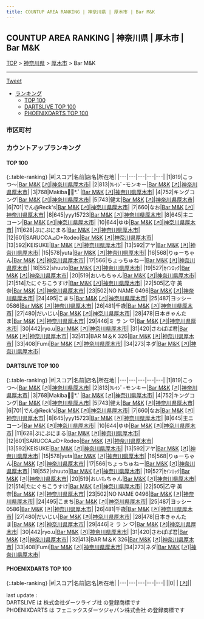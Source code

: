 ```yaml
---
title: COUNTUP AREA RANKING | 神奈川県 | 厚木市 | Bar M&K
---
```

## COUNTUP AREA RANKING | 神奈川県 | 厚木市 | Bar M&K

[TOP](/darts/rank/) > [神奈川県](/darts/rank/神奈川県/) > [厚木市](/darts/rank/神奈川県/厚木市/) > Bar M&K

___

<a href="https://twitter.com/share?ref_src=twsrc%5Etfw" data-text="COUNTUP AREA RANKING | 神奈川県厚木市Bar M&K" class="twitter-share-button" data-hashtags="DARTSLIVE,PHOENIXDARTS,darts,ダーツ" data-show-count="false">Tweet</a>

* [ランキング](#カウントアップランキング)
    * [TOP 100](#top-100)
    * [DARTSLIVE TOP 100](#dartslive-top-100)
    * [PHOENIXDARTS TOP 100](#phoenixdarts-top-100)

### 市区町村

<ul>

</ul>

### カウントアップランキング

#### TOP 100



{:.table-ranking}
|#|スコア|名前|店名|所在地|
|---|---|---|---|---|
|1|819|<span class="rank-name-dl">こっつ〜</span>|<a href="/darts/rank/shops/2a70cdf2f2a1aae00d9b047a20a7ba1e.html">Bar M&K</a> <a href="https://search.dartslive.com/jp/shop/2a70cdf2f2a1aae00d9b047a20a7ba1e">[↗]</a>|<a href="/darts/rank/神奈川県/厚木市">神奈川県厚木市</a>|
|2|813|<span class="rank-name-dl">ｸﾚｲｼﾞｰモンキー</span>|<a href="/darts/rank/shops/2a70cdf2f2a1aae00d9b047a20a7ba1e.html">Bar M&K</a> <a href="https://search.dartslive.com/jp/shop/2a70cdf2f2a1aae00d9b047a20a7ba1e">[↗]</a>|<a href="/darts/rank/神奈川県/厚木市">神奈川県厚木市</a>|
|3|768|<span class="rank-name-dl">Makiba❁⃘*.ﾟ</span>|<a href="/darts/rank/shops/2a70cdf2f2a1aae00d9b047a20a7ba1e.html">Bar M&K</a> <a href="https://search.dartslive.com/jp/shop/2a70cdf2f2a1aae00d9b047a20a7ba1e">[↗]</a>|<a href="/darts/rank/神奈川県/厚木市">神奈川県厚木市</a>|
|4|752|<span class="rank-name-dl">キングコング</span>|<a href="/darts/rank/shops/2a70cdf2f2a1aae00d9b047a20a7ba1e.html">Bar M&K</a> <a href="https://search.dartslive.com/jp/shop/2a70cdf2f2a1aae00d9b047a20a7ba1e">[↗]</a>|<a href="/darts/rank/神奈川県/厚木市">神奈川県厚木市</a>|
|5|743|<span class="rank-name-dl">健太</span>|<a href="/darts/rank/shops/2a70cdf2f2a1aae00d9b047a20a7ba1e.html">Bar M&K</a> <a href="https://search.dartslive.com/jp/shop/2a70cdf2f2a1aae00d9b047a20a7ba1e">[↗]</a>|<a href="/darts/rank/神奈川県/厚木市">神奈川県厚木市</a>|
|6|701|<span class="rank-name-dl">でん@Reck&#x27;s</span>|<a href="/darts/rank/shops/2a70cdf2f2a1aae00d9b047a20a7ba1e.html">Bar M&K</a> <a href="https://search.dartslive.com/jp/shop/2a70cdf2f2a1aae00d9b047a20a7ba1e">[↗]</a>|<a href="/darts/rank/神奈川県/厚木市">神奈川県厚木市</a>|
|7|660|<span class="rank-name-dl">なお</span>|<a href="/darts/rank/shops/2a70cdf2f2a1aae00d9b047a20a7ba1e.html">Bar M&K</a> <a href="https://search.dartslive.com/jp/shop/2a70cdf2f2a1aae00d9b047a20a7ba1e">[↗]</a>|<a href="/darts/rank/神奈川県/厚木市">神奈川県厚木市</a>|
|8|645|<span class="rank-name-dl">yyy15723</span>|<a href="/darts/rank/shops/2a70cdf2f2a1aae00d9b047a20a7ba1e.html">Bar M&K</a> <a href="https://search.dartslive.com/jp/shop/2a70cdf2f2a1aae00d9b047a20a7ba1e">[↗]</a>|<a href="/darts/rank/神奈川県/厚木市">神奈川県厚木市</a>|
|8|645|<span class="rank-name-dl">主ニコーン</span>|<a href="/darts/rank/shops/2a70cdf2f2a1aae00d9b047a20a7ba1e.html">Bar M&K</a> <a href="https://search.dartslive.com/jp/shop/2a70cdf2f2a1aae00d9b047a20a7ba1e">[↗]</a>|<a href="/darts/rank/神奈川県/厚木市">神奈川県厚木市</a>|
|10|644|<span class="rank-name-dl">ゆゆ</span>|<a href="/darts/rank/shops/2a70cdf2f2a1aae00d9b047a20a7ba1e.html">Bar M&K</a> <a href="https://search.dartslive.com/jp/shop/2a70cdf2f2a1aae00d9b047a20a7ba1e">[↗]</a>|<a href="/darts/rank/神奈川県/厚木市">神奈川県厚木市</a>|
|11|628|<span class="rank-name-dl">ぷにぷにまる</span>|<a href="/darts/rank/shops/2a70cdf2f2a1aae00d9b047a20a7ba1e.html">Bar M&K</a> <a href="https://search.dartslive.com/jp/shop/2a70cdf2f2a1aae00d9b047a20a7ba1e">[↗]</a>|<a href="/darts/rank/神奈川県/厚木市">神奈川県厚木市</a>|
|12|601|<span class="rank-name-dl">SARUCCA⊿D+Rodeo</span>|<a href="/darts/rank/shops/2a70cdf2f2a1aae00d9b047a20a7ba1e.html">Bar M&K</a> <a href="https://search.dartslive.com/jp/shop/2a70cdf2f2a1aae00d9b047a20a7ba1e">[↗]</a>|<a href="/darts/rank/神奈川県/厚木市">神奈川県厚木市</a>|
|13|592|<span class="rank-name-dl">KEISUKE</span>|<a href="/darts/rank/shops/2a70cdf2f2a1aae00d9b047a20a7ba1e.html">Bar M&K</a> <a href="https://search.dartslive.com/jp/shop/2a70cdf2f2a1aae00d9b047a20a7ba1e">[↗]</a>|<a href="/darts/rank/神奈川県/厚木市">神奈川県厚木市</a>|
|13|592|<span class="rank-name-dl">アヤ</span>|<a href="/darts/rank/shops/2a70cdf2f2a1aae00d9b047a20a7ba1e.html">Bar M&K</a> <a href="https://search.dartslive.com/jp/shop/2a70cdf2f2a1aae00d9b047a20a7ba1e">[↗]</a>|<a href="/darts/rank/神奈川県/厚木市">神奈川県厚木市</a>|
|15|578|<span class="rank-name-dl">yuta</span>|<a href="/darts/rank/shops/2a70cdf2f2a1aae00d9b047a20a7ba1e.html">Bar M&K</a> <a href="https://search.dartslive.com/jp/shop/2a70cdf2f2a1aae00d9b047a20a7ba1e">[↗]</a>|<a href="/darts/rank/神奈川県/厚木市">神奈川県厚木市</a>|
|16|568|<span class="rank-name-dl">りゅーちゃん</span>|<a href="/darts/rank/shops/2a70cdf2f2a1aae00d9b047a20a7ba1e.html">Bar M&K</a> <a href="https://search.dartslive.com/jp/shop/2a70cdf2f2a1aae00d9b047a20a7ba1e">[↗]</a>|<a href="/darts/rank/神奈川県/厚木市">神奈川県厚木市</a>|
|17|566|<span class="rank-name-dl">ちょっちゅねー</span>|<a href="/darts/rank/shops/2a70cdf2f2a1aae00d9b047a20a7ba1e.html">Bar M&K</a> <a href="https://search.dartslive.com/jp/shop/2a70cdf2f2a1aae00d9b047a20a7ba1e">[↗]</a>|<a href="/darts/rank/神奈川県/厚木市">神奈川県厚木市</a>|
|18|552|<span class="rank-name-dl">shuuto</span>|<a href="/darts/rank/shops/2a70cdf2f2a1aae00d9b047a20a7ba1e.html">Bar M&K</a> <a href="https://search.dartslive.com/jp/shop/2a70cdf2f2a1aae00d9b047a20a7ba1e">[↗]</a>|<a href="/darts/rank/神奈川県/厚木市">神奈川県厚木市</a>|
|19|527|<span class="rank-name-dl">ｾｲﾝﾛｯｸ</span>|<a href="/darts/rank/shops/2a70cdf2f2a1aae00d9b047a20a7ba1e.html">Bar M&K</a> <a href="https://search.dartslive.com/jp/shop/2a70cdf2f2a1aae00d9b047a20a7ba1e">[↗]</a>|<a href="/darts/rank/神奈川県/厚木市">神奈川県厚木市</a>|
|20|519|<span class="rank-name-dl">おいもちゃん</span>|<a href="/darts/rank/shops/2a70cdf2f2a1aae00d9b047a20a7ba1e.html">Bar M&K</a> <a href="https://search.dartslive.com/jp/shop/2a70cdf2f2a1aae00d9b047a20a7ba1e">[↗]</a>|<a href="/darts/rank/神奈川県/厚木市">神奈川県厚木市</a>|
|21|514|<span class="rank-name-dl">たにぐちこうすけ</span>|<a href="/darts/rank/shops/2a70cdf2f2a1aae00d9b047a20a7ba1e.html">Bar M&K</a> <a href="https://search.dartslive.com/jp/shop/2a70cdf2f2a1aae00d9b047a20a7ba1e">[↗]</a>|<a href="/darts/rank/神奈川県/厚木市">神奈川県厚木市</a>|
|22|505|<span class="rank-name-dl">乙守 美奈</span>|<a href="/darts/rank/shops/2a70cdf2f2a1aae00d9b047a20a7ba1e.html">Bar M&K</a> <a href="https://search.dartslive.com/jp/shop/2a70cdf2f2a1aae00d9b047a20a7ba1e">[↗]</a>|<a href="/darts/rank/神奈川県/厚木市">神奈川県厚木市</a>|
|23|502|<span class="rank-name-dl">NO NAME 0496</span>|<a href="/darts/rank/shops/2a70cdf2f2a1aae00d9b047a20a7ba1e.html">Bar M&K</a> <a href="https://search.dartslive.com/jp/shop/2a70cdf2f2a1aae00d9b047a20a7ba1e">[↗]</a>|<a href="/darts/rank/神奈川県/厚木市">神奈川県厚木市</a>|
|24|495|<span class="rank-name-dl">こまち</span>|<a href="/darts/rank/shops/2a70cdf2f2a1aae00d9b047a20a7ba1e.html">Bar M&K</a> <a href="https://search.dartslive.com/jp/shop/2a70cdf2f2a1aae00d9b047a20a7ba1e">[↗]</a>|<a href="/darts/rank/神奈川県/厚木市">神奈川県厚木市</a>|
|25|487|<span class="rank-name-dl">ヨッシー0586</span>|<a href="/darts/rank/shops/2a70cdf2f2a1aae00d9b047a20a7ba1e.html">Bar M&K</a> <a href="https://search.dartslive.com/jp/shop/2a70cdf2f2a1aae00d9b047a20a7ba1e">[↗]</a>|<a href="/darts/rank/神奈川県/厚木市">神奈川県厚木市</a>|
|26|481|<span class="rank-name-dl">千歳</span>|<a href="/darts/rank/shops/2a70cdf2f2a1aae00d9b047a20a7ba1e.html">Bar M&K</a> <a href="https://search.dartslive.com/jp/shop/2a70cdf2f2a1aae00d9b047a20a7ba1e">[↗]</a>|<a href="/darts/rank/神奈川県/厚木市">神奈川県厚木市</a>|
|27|480|<span class="rank-name-dl">だいじい</span>|<a href="/darts/rank/shops/2a70cdf2f2a1aae00d9b047a20a7ba1e.html">Bar M&K</a> <a href="https://search.dartslive.com/jp/shop/2a70cdf2f2a1aae00d9b047a20a7ba1e">[↗]</a>|<a href="/darts/rank/神奈川県/厚木市">神奈川県厚木市</a>|
|28|478|<span class="rank-name-dl">日本きゃんたま</span>|<a href="/darts/rank/shops/2a70cdf2f2a1aae00d9b047a20a7ba1e.html">Bar M&K</a> <a href="https://search.dartslive.com/jp/shop/2a70cdf2f2a1aae00d9b047a20a7ba1e">[↗]</a>|<a href="/darts/rank/神奈川県/厚木市">神奈川県厚木市</a>|
|29|446|<span class="rank-name-dl">ミ ラ ン ♡</span>|<a href="/darts/rank/shops/2a70cdf2f2a1aae00d9b047a20a7ba1e.html">Bar M&K</a> <a href="https://search.dartslive.com/jp/shop/2a70cdf2f2a1aae00d9b047a20a7ba1e">[↗]</a>|<a href="/darts/rank/神奈川県/厚木市">神奈川県厚木市</a>|
|30|442|<span class="rank-name-dl">ryo.u</span>|<a href="/darts/rank/shops/2a70cdf2f2a1aae00d9b047a20a7ba1e.html">Bar M&K</a> <a href="https://search.dartslive.com/jp/shop/2a70cdf2f2a1aae00d9b047a20a7ba1e">[↗]</a>|<a href="/darts/rank/神奈川県/厚木市">神奈川県厚木市</a>|
|31|420|<span class="rank-name-dl">さわぱぱ君</span>|<a href="/darts/rank/shops/2a70cdf2f2a1aae00d9b047a20a7ba1e.html">Bar M&K</a> <a href="https://search.dartslive.com/jp/shop/2a70cdf2f2a1aae00d9b047a20a7ba1e">[↗]</a>|<a href="/darts/rank/神奈川県/厚木市">神奈川県厚木市</a>|
|32|413|<span class="rank-name-dl">BAR M＆K 326</span>|<a href="/darts/rank/shops/2a70cdf2f2a1aae00d9b047a20a7ba1e.html">Bar M&K</a> <a href="https://search.dartslive.com/jp/shop/2a70cdf2f2a1aae00d9b047a20a7ba1e">[↗]</a>|<a href="/darts/rank/神奈川県/厚木市">神奈川県厚木市</a>|
|33|408|<span class="rank-name-dl">Fumi</span>|<a href="/darts/rank/shops/2a70cdf2f2a1aae00d9b047a20a7ba1e.html">Bar M&K</a> <a href="https://search.dartslive.com/jp/shop/2a70cdf2f2a1aae00d9b047a20a7ba1e">[↗]</a>|<a href="/darts/rank/神奈川県/厚木市">神奈川県厚木市</a>|
|34|273|<span class="rank-name-dl">ネダ</span>|<a href="/darts/rank/shops/2a70cdf2f2a1aae00d9b047a20a7ba1e.html">Bar M&K</a> <a href="https://search.dartslive.com/jp/shop/2a70cdf2f2a1aae00d9b047a20a7ba1e">[↗]</a>|<a href="/darts/rank/神奈川県/厚木市">神奈川県厚木市</a>|


#### DARTSLIVE TOP 100



{:.table-ranking}
|#|スコア|名前|店名|所在地|
|---|---|---|---|---|
|1|819|<span class="rank-name-dl">こっつ〜</span>|<a href="/darts/rank/shops/2a70cdf2f2a1aae00d9b047a20a7ba1e.html">Bar M&K</a> <a href="https://search.dartslive.com/jp/shop/2a70cdf2f2a1aae00d9b047a20a7ba1e">[↗]</a>|<a href="/darts/rank/神奈川県/厚木市">神奈川県厚木市</a>|
|2|813|<span class="rank-name-dl">ｸﾚｲｼﾞｰモンキー</span>|<a href="/darts/rank/shops/2a70cdf2f2a1aae00d9b047a20a7ba1e.html">Bar M&K</a> <a href="https://search.dartslive.com/jp/shop/2a70cdf2f2a1aae00d9b047a20a7ba1e">[↗]</a>|<a href="/darts/rank/神奈川県/厚木市">神奈川県厚木市</a>|
|3|768|<span class="rank-name-dl">Makiba❁⃘*.ﾟ</span>|<a href="/darts/rank/shops/2a70cdf2f2a1aae00d9b047a20a7ba1e.html">Bar M&K</a> <a href="https://search.dartslive.com/jp/shop/2a70cdf2f2a1aae00d9b047a20a7ba1e">[↗]</a>|<a href="/darts/rank/神奈川県/厚木市">神奈川県厚木市</a>|
|4|752|<span class="rank-name-dl">キングコング</span>|<a href="/darts/rank/shops/2a70cdf2f2a1aae00d9b047a20a7ba1e.html">Bar M&K</a> <a href="https://search.dartslive.com/jp/shop/2a70cdf2f2a1aae00d9b047a20a7ba1e">[↗]</a>|<a href="/darts/rank/神奈川県/厚木市">神奈川県厚木市</a>|
|5|743|<span class="rank-name-dl">健太</span>|<a href="/darts/rank/shops/2a70cdf2f2a1aae00d9b047a20a7ba1e.html">Bar M&K</a> <a href="https://search.dartslive.com/jp/shop/2a70cdf2f2a1aae00d9b047a20a7ba1e">[↗]</a>|<a href="/darts/rank/神奈川県/厚木市">神奈川県厚木市</a>|
|6|701|<span class="rank-name-dl">でん@Reck&#x27;s</span>|<a href="/darts/rank/shops/2a70cdf2f2a1aae00d9b047a20a7ba1e.html">Bar M&K</a> <a href="https://search.dartslive.com/jp/shop/2a70cdf2f2a1aae00d9b047a20a7ba1e">[↗]</a>|<a href="/darts/rank/神奈川県/厚木市">神奈川県厚木市</a>|
|7|660|<span class="rank-name-dl">なお</span>|<a href="/darts/rank/shops/2a70cdf2f2a1aae00d9b047a20a7ba1e.html">Bar M&K</a> <a href="https://search.dartslive.com/jp/shop/2a70cdf2f2a1aae00d9b047a20a7ba1e">[↗]</a>|<a href="/darts/rank/神奈川県/厚木市">神奈川県厚木市</a>|
|8|645|<span class="rank-name-dl">yyy15723</span>|<a href="/darts/rank/shops/2a70cdf2f2a1aae00d9b047a20a7ba1e.html">Bar M&K</a> <a href="https://search.dartslive.com/jp/shop/2a70cdf2f2a1aae00d9b047a20a7ba1e">[↗]</a>|<a href="/darts/rank/神奈川県/厚木市">神奈川県厚木市</a>|
|8|645|<span class="rank-name-dl">主ニコーン</span>|<a href="/darts/rank/shops/2a70cdf2f2a1aae00d9b047a20a7ba1e.html">Bar M&K</a> <a href="https://search.dartslive.com/jp/shop/2a70cdf2f2a1aae00d9b047a20a7ba1e">[↗]</a>|<a href="/darts/rank/神奈川県/厚木市">神奈川県厚木市</a>|
|10|644|<span class="rank-name-dl">ゆゆ</span>|<a href="/darts/rank/shops/2a70cdf2f2a1aae00d9b047a20a7ba1e.html">Bar M&K</a> <a href="https://search.dartslive.com/jp/shop/2a70cdf2f2a1aae00d9b047a20a7ba1e">[↗]</a>|<a href="/darts/rank/神奈川県/厚木市">神奈川県厚木市</a>|
|11|628|<span class="rank-name-dl">ぷにぷにまる</span>|<a href="/darts/rank/shops/2a70cdf2f2a1aae00d9b047a20a7ba1e.html">Bar M&K</a> <a href="https://search.dartslive.com/jp/shop/2a70cdf2f2a1aae00d9b047a20a7ba1e">[↗]</a>|<a href="/darts/rank/神奈川県/厚木市">神奈川県厚木市</a>|
|12|601|<span class="rank-name-dl">SARUCCA⊿D+Rodeo</span>|<a href="/darts/rank/shops/2a70cdf2f2a1aae00d9b047a20a7ba1e.html">Bar M&K</a> <a href="https://search.dartslive.com/jp/shop/2a70cdf2f2a1aae00d9b047a20a7ba1e">[↗]</a>|<a href="/darts/rank/神奈川県/厚木市">神奈川県厚木市</a>|
|13|592|<span class="rank-name-dl">KEISUKE</span>|<a href="/darts/rank/shops/2a70cdf2f2a1aae00d9b047a20a7ba1e.html">Bar M&K</a> <a href="https://search.dartslive.com/jp/shop/2a70cdf2f2a1aae00d9b047a20a7ba1e">[↗]</a>|<a href="/darts/rank/神奈川県/厚木市">神奈川県厚木市</a>|
|13|592|<span class="rank-name-dl">アヤ</span>|<a href="/darts/rank/shops/2a70cdf2f2a1aae00d9b047a20a7ba1e.html">Bar M&K</a> <a href="https://search.dartslive.com/jp/shop/2a70cdf2f2a1aae00d9b047a20a7ba1e">[↗]</a>|<a href="/darts/rank/神奈川県/厚木市">神奈川県厚木市</a>|
|15|578|<span class="rank-name-dl">yuta</span>|<a href="/darts/rank/shops/2a70cdf2f2a1aae00d9b047a20a7ba1e.html">Bar M&K</a> <a href="https://search.dartslive.com/jp/shop/2a70cdf2f2a1aae00d9b047a20a7ba1e">[↗]</a>|<a href="/darts/rank/神奈川県/厚木市">神奈川県厚木市</a>|
|16|568|<span class="rank-name-dl">りゅーちゃん</span>|<a href="/darts/rank/shops/2a70cdf2f2a1aae00d9b047a20a7ba1e.html">Bar M&K</a> <a href="https://search.dartslive.com/jp/shop/2a70cdf2f2a1aae00d9b047a20a7ba1e">[↗]</a>|<a href="/darts/rank/神奈川県/厚木市">神奈川県厚木市</a>|
|17|566|<span class="rank-name-dl">ちょっちゅねー</span>|<a href="/darts/rank/shops/2a70cdf2f2a1aae00d9b047a20a7ba1e.html">Bar M&K</a> <a href="https://search.dartslive.com/jp/shop/2a70cdf2f2a1aae00d9b047a20a7ba1e">[↗]</a>|<a href="/darts/rank/神奈川県/厚木市">神奈川県厚木市</a>|
|18|552|<span class="rank-name-dl">shuuto</span>|<a href="/darts/rank/shops/2a70cdf2f2a1aae00d9b047a20a7ba1e.html">Bar M&K</a> <a href="https://search.dartslive.com/jp/shop/2a70cdf2f2a1aae00d9b047a20a7ba1e">[↗]</a>|<a href="/darts/rank/神奈川県/厚木市">神奈川県厚木市</a>|
|19|527|<span class="rank-name-dl">ｾｲﾝﾛｯｸ</span>|<a href="/darts/rank/shops/2a70cdf2f2a1aae00d9b047a20a7ba1e.html">Bar M&K</a> <a href="https://search.dartslive.com/jp/shop/2a70cdf2f2a1aae00d9b047a20a7ba1e">[↗]</a>|<a href="/darts/rank/神奈川県/厚木市">神奈川県厚木市</a>|
|20|519|<span class="rank-name-dl">おいもちゃん</span>|<a href="/darts/rank/shops/2a70cdf2f2a1aae00d9b047a20a7ba1e.html">Bar M&K</a> <a href="https://search.dartslive.com/jp/shop/2a70cdf2f2a1aae00d9b047a20a7ba1e">[↗]</a>|<a href="/darts/rank/神奈川県/厚木市">神奈川県厚木市</a>|
|21|514|<span class="rank-name-dl">たにぐちこうすけ</span>|<a href="/darts/rank/shops/2a70cdf2f2a1aae00d9b047a20a7ba1e.html">Bar M&K</a> <a href="https://search.dartslive.com/jp/shop/2a70cdf2f2a1aae00d9b047a20a7ba1e">[↗]</a>|<a href="/darts/rank/神奈川県/厚木市">神奈川県厚木市</a>|
|22|505|<span class="rank-name-dl">乙守 美奈</span>|<a href="/darts/rank/shops/2a70cdf2f2a1aae00d9b047a20a7ba1e.html">Bar M&K</a> <a href="https://search.dartslive.com/jp/shop/2a70cdf2f2a1aae00d9b047a20a7ba1e">[↗]</a>|<a href="/darts/rank/神奈川県/厚木市">神奈川県厚木市</a>|
|23|502|<span class="rank-name-dl">NO NAME 0496</span>|<a href="/darts/rank/shops/2a70cdf2f2a1aae00d9b047a20a7ba1e.html">Bar M&K</a> <a href="https://search.dartslive.com/jp/shop/2a70cdf2f2a1aae00d9b047a20a7ba1e">[↗]</a>|<a href="/darts/rank/神奈川県/厚木市">神奈川県厚木市</a>|
|24|495|<span class="rank-name-dl">こまち</span>|<a href="/darts/rank/shops/2a70cdf2f2a1aae00d9b047a20a7ba1e.html">Bar M&K</a> <a href="https://search.dartslive.com/jp/shop/2a70cdf2f2a1aae00d9b047a20a7ba1e">[↗]</a>|<a href="/darts/rank/神奈川県/厚木市">神奈川県厚木市</a>|
|25|487|<span class="rank-name-dl">ヨッシー0586</span>|<a href="/darts/rank/shops/2a70cdf2f2a1aae00d9b047a20a7ba1e.html">Bar M&K</a> <a href="https://search.dartslive.com/jp/shop/2a70cdf2f2a1aae00d9b047a20a7ba1e">[↗]</a>|<a href="/darts/rank/神奈川県/厚木市">神奈川県厚木市</a>|
|26|481|<span class="rank-name-dl">千歳</span>|<a href="/darts/rank/shops/2a70cdf2f2a1aae00d9b047a20a7ba1e.html">Bar M&K</a> <a href="https://search.dartslive.com/jp/shop/2a70cdf2f2a1aae00d9b047a20a7ba1e">[↗]</a>|<a href="/darts/rank/神奈川県/厚木市">神奈川県厚木市</a>|
|27|480|<span class="rank-name-dl">だいじい</span>|<a href="/darts/rank/shops/2a70cdf2f2a1aae00d9b047a20a7ba1e.html">Bar M&K</a> <a href="https://search.dartslive.com/jp/shop/2a70cdf2f2a1aae00d9b047a20a7ba1e">[↗]</a>|<a href="/darts/rank/神奈川県/厚木市">神奈川県厚木市</a>|
|28|478|<span class="rank-name-dl">日本きゃんたま</span>|<a href="/darts/rank/shops/2a70cdf2f2a1aae00d9b047a20a7ba1e.html">Bar M&K</a> <a href="https://search.dartslive.com/jp/shop/2a70cdf2f2a1aae00d9b047a20a7ba1e">[↗]</a>|<a href="/darts/rank/神奈川県/厚木市">神奈川県厚木市</a>|
|29|446|<span class="rank-name-dl">ミ ラ ン ♡</span>|<a href="/darts/rank/shops/2a70cdf2f2a1aae00d9b047a20a7ba1e.html">Bar M&K</a> <a href="https://search.dartslive.com/jp/shop/2a70cdf2f2a1aae00d9b047a20a7ba1e">[↗]</a>|<a href="/darts/rank/神奈川県/厚木市">神奈川県厚木市</a>|
|30|442|<span class="rank-name-dl">ryo.u</span>|<a href="/darts/rank/shops/2a70cdf2f2a1aae00d9b047a20a7ba1e.html">Bar M&K</a> <a href="https://search.dartslive.com/jp/shop/2a70cdf2f2a1aae00d9b047a20a7ba1e">[↗]</a>|<a href="/darts/rank/神奈川県/厚木市">神奈川県厚木市</a>|
|31|420|<span class="rank-name-dl">さわぱぱ君</span>|<a href="/darts/rank/shops/2a70cdf2f2a1aae00d9b047a20a7ba1e.html">Bar M&K</a> <a href="https://search.dartslive.com/jp/shop/2a70cdf2f2a1aae00d9b047a20a7ba1e">[↗]</a>|<a href="/darts/rank/神奈川県/厚木市">神奈川県厚木市</a>|
|32|413|<span class="rank-name-dl">BAR M＆K 326</span>|<a href="/darts/rank/shops/2a70cdf2f2a1aae00d9b047a20a7ba1e.html">Bar M&K</a> <a href="https://search.dartslive.com/jp/shop/2a70cdf2f2a1aae00d9b047a20a7ba1e">[↗]</a>|<a href="/darts/rank/神奈川県/厚木市">神奈川県厚木市</a>|
|33|408|<span class="rank-name-dl">Fumi</span>|<a href="/darts/rank/shops/2a70cdf2f2a1aae00d9b047a20a7ba1e.html">Bar M&K</a> <a href="https://search.dartslive.com/jp/shop/2a70cdf2f2a1aae00d9b047a20a7ba1e">[↗]</a>|<a href="/darts/rank/神奈川県/厚木市">神奈川県厚木市</a>|
|34|273|<span class="rank-name-dl">ネダ</span>|<a href="/darts/rank/shops/2a70cdf2f2a1aae00d9b047a20a7ba1e.html">Bar M&K</a> <a href="https://search.dartslive.com/jp/shop/2a70cdf2f2a1aae00d9b047a20a7ba1e">[↗]</a>|<a href="/darts/rank/神奈川県/厚木市">神奈川県厚木市</a>|


#### PHOENIXDARTS TOP 100



{:.table-ranking}
|#|スコア|名前|店名|所在地|
|---|---|---|---|---|
||0|<span class="rank-name-dl"> </span>|<a href="/darts/rank/shops/.html"></a> <a href="">[↗]</a>|<a href="/darts/rank//"></a>|


<div class="footer border-top border-gray-light mt-5 pt-3 text-right text-gray">
    last update : <span style="font-weight: italic" id="foot_last_modified"></span><br />
    DARTSLIVE は 株式会社ダーツライブ社 の登録商標です<br />
    PHOENIXDARTS は フェニックスダーツジャパン株式会社 の登録商標です<br />
</div>

<script src="https://cdnjs.cloudflare.com/ajax/libs/jquery.tablesorter/2.31.3/js/jquery.tablesorter.min.js" integrity="sha512-qzgd5cYSZcosqpzpn7zF2ZId8f/8CHmFKZ8j7mU4OUXTNRd5g+ZHBPsgKEwoqxCtdQvExE5LprwwPAgoicguNg==" crossorigin="anonymous" referrerpolicy="no-referrer"></script>
<link rel="stylesheet" href="https://cdnjs.cloudflare.com/ajax/libs/jquery.tablesorter/2.31.3/css/theme.default.min.css" integrity="sha512-wghhOJkjQX0Lh3NSWvNKeZ0ZpNn+SPVXX1Qyc9OCaogADktxrBiBdKGDoqVUOyhStvMBmJQ8ZdMHiR3wuEq8+w==" crossorigin="anonymous" referrerpolicy="no-referrer" />
<script>
$(function() {
    $(".table-ranking").tablesorter({sortList:[[0, 0]]});
    $("#foot_last_modified").text(formatDate(new Date(document.lastModified), 'yyyy-MM-dd HH:mm:ss'));
});
</script>

<script async src="https://platform.twitter.com/widgets.js" charset="utf-8"></script>